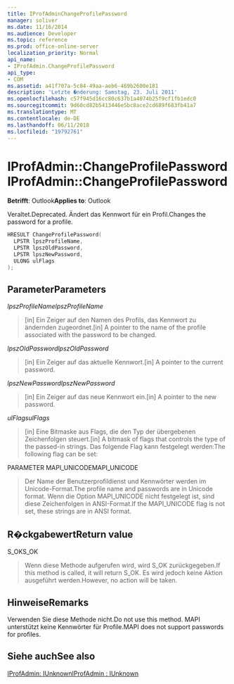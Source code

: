 ```yaml
---
title: IProfAdminChangeProfilePassword
manager: soliver
ms.date: 11/16/2014
ms.audience: Developer
ms.topic: reference
ms.prod: office-online-server
localization_priority: Normal
api_name:
- IProfAdmin.ChangeProfilePassword
api_type:
- COM
ms.assetid: a41f707a-5c84-49aa-aeb6-469b2600e181
description: 'Letzte �nderung: Samstag, 23. Juli 2011'
ms.openlocfilehash: c57f945d16cc80c637b1a4074b25f9cf1fb1edc0
ms.sourcegitcommit: 9d60cd82b5413446e5bc8ace2cd689f683fb41a7
ms.translationtype: MT
ms.contentlocale: de-DE
ms.lasthandoff: 06/11/2018
ms.locfileid: "19792761"
---
```

# <a name="iprofadminchangeprofilepassword"></a><span data-ttu-id="081f9-103">IProfAdmin::ChangeProfilePassword</span><span class="sxs-lookup"><span data-stu-id="081f9-103">IProfAdmin::ChangeProfilePassword</span></span>

  
  
<span data-ttu-id="081f9-104">**Betrifft**: Outlook</span><span class="sxs-lookup"><span data-stu-id="081f9-104">**Applies to**: Outlook</span></span> 
  
<span data-ttu-id="081f9-105">Veraltet.</span><span class="sxs-lookup"><span data-stu-id="081f9-105">Deprecated.</span></span> <span data-ttu-id="081f9-106">Ändert das Kennwort für ein Profil.</span><span class="sxs-lookup"><span data-stu-id="081f9-106">Changes the password for a profile.</span></span>
  
```cpp
HRESULT ChangeProfilePassword(
  LPSTR lpszProfileName,
  LPSTR lpszOldPassword,
  LPSTR lpszNewPassword,
  ULONG ulFlags
);
```

## <a name="parameters"></a><span data-ttu-id="081f9-107">Parameter</span><span class="sxs-lookup"><span data-stu-id="081f9-107">Parameters</span></span>

 <span data-ttu-id="081f9-108">_lpszProfileName_</span><span class="sxs-lookup"><span data-stu-id="081f9-108">_lpszProfileName_</span></span>
  
> <span data-ttu-id="081f9-109">[in] Ein Zeiger auf den Namen des Profils, das Kennwort zu ändernden zugeordnet.</span><span class="sxs-lookup"><span data-stu-id="081f9-109">[in] A pointer to the name of the profile associated with the password to be changed.</span></span>
    
 <span data-ttu-id="081f9-110">_lpszOldPassword_</span><span class="sxs-lookup"><span data-stu-id="081f9-110">_lpszOldPassword_</span></span>
  
> <span data-ttu-id="081f9-111">[in] Ein Zeiger auf das aktuelle Kennwort.</span><span class="sxs-lookup"><span data-stu-id="081f9-111">[in] A pointer to the current password.</span></span>
    
 <span data-ttu-id="081f9-112">_lpszNewPassword_</span><span class="sxs-lookup"><span data-stu-id="081f9-112">_lpszNewPassword_</span></span>
  
> <span data-ttu-id="081f9-113">[in] Ein Zeiger auf das neue Kennwort ein.</span><span class="sxs-lookup"><span data-stu-id="081f9-113">[in] A pointer to the new password.</span></span>
    
 <span data-ttu-id="081f9-114">_ulFlags_</span><span class="sxs-lookup"><span data-stu-id="081f9-114">_ulFlags_</span></span>
  
> <span data-ttu-id="081f9-115">[in] Eine Bitmaske aus Flags, die den Typ der übergebenen Zeichenfolgen steuert.</span><span class="sxs-lookup"><span data-stu-id="081f9-115">[in] A bitmask of flags that controls the type of the passed-in strings.</span></span> <span data-ttu-id="081f9-116">Das folgende Flag kann festgelegt werden:</span><span class="sxs-lookup"><span data-stu-id="081f9-116">The following flag can be set:</span></span>
    
<span data-ttu-id="081f9-117">PARAMETER MAPI_UNICODE</span><span class="sxs-lookup"><span data-stu-id="081f9-117">MAPI_UNICODE</span></span> 
  
> <span data-ttu-id="081f9-118">Der Name der Benutzerprofildienst und Kennwörter werden im Unicode-Format.</span><span class="sxs-lookup"><span data-stu-id="081f9-118">The profile name and passwords are in Unicode format.</span></span> <span data-ttu-id="081f9-119">Wenn die Option MAPI_UNICODE nicht festgelegt ist, sind diese Zeichenfolgen in ANSI-Format.</span><span class="sxs-lookup"><span data-stu-id="081f9-119">If the MAPI_UNICODE flag is not set, these strings are in ANSI format.</span></span>
    
## <a name="return-value"></a><span data-ttu-id="081f9-120">R�ckgabewert</span><span class="sxs-lookup"><span data-stu-id="081f9-120">Return value</span></span>

<span data-ttu-id="081f9-121">S_OK</span><span class="sxs-lookup"><span data-stu-id="081f9-121">S_OK</span></span> 
  
> <span data-ttu-id="081f9-122">Wenn diese Methode aufgerufen wird, wird S_OK zurückgegeben.</span><span class="sxs-lookup"><span data-stu-id="081f9-122">If this method is called, it will return S_OK.</span></span> <span data-ttu-id="081f9-123">Es wird jedoch keine Aktion ausgeführt werden.</span><span class="sxs-lookup"><span data-stu-id="081f9-123">However, no action will be taken.</span></span>
    
## <a name="remarks"></a><span data-ttu-id="081f9-124">Hinweise</span><span class="sxs-lookup"><span data-stu-id="081f9-124">Remarks</span></span>

<span data-ttu-id="081f9-125">Verwenden Sie diese Methode nicht.</span><span class="sxs-lookup"><span data-stu-id="081f9-125">Do not use this method.</span></span> <span data-ttu-id="081f9-126">MAPI unterstützt keine Kennwörter für Profile.</span><span class="sxs-lookup"><span data-stu-id="081f9-126">MAPI does not support passwords for profiles.</span></span>
  
## <a name="see-also"></a><span data-ttu-id="081f9-127">Siehe auch</span><span class="sxs-lookup"><span data-stu-id="081f9-127">See also</span></span>



[<span data-ttu-id="081f9-128">IProfAdmin: IUnknown</span><span class="sxs-lookup"><span data-stu-id="081f9-128">IProfAdmin : IUnknown</span></span>](iprofadminiunknown.md)

